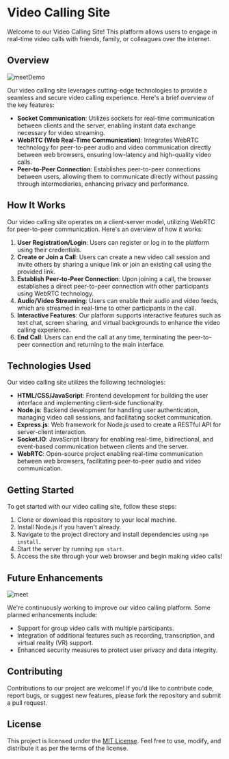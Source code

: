 # Video Calling Site

Welcome to our Video Calling Site! This platform allows users to engage in real-time video calls with friends, family, or colleagues over the internet.

## Overview

![meetDemo](https://github.com/massifcoder/kinjoMeet/assets/81623465/5d3c9ee4-e487-4771-becd-bb19ecdfb8b6)

Our video calling site leverages cutting-edge technologies to provide a seamless and secure video calling experience. Here's a brief overview of the key features:

- **Socket Communication**: Utilizes sockets for real-time communication between clients and the server, enabling instant data exchange necessary for video streaming.
- **WebRTC (Web Real-Time Communication)**: Integrates WebRTC technology for peer-to-peer audio and video communication directly between web browsers, ensuring low-latency and high-quality video calls.
- **Peer-to-Peer Connection**: Establishes peer-to-peer connections between users, allowing them to communicate directly without passing through intermediaries, enhancing privacy and performance.

## How It Works

Our video calling site operates on a client-server model, utilizing WebRTC for peer-to-peer communication. Here's an overview of how it works:

1. **User Registration/Login**: Users can register or log in to the platform using their credentials.
2. **Create or Join a Call**: Users can create a new video call session and invite others by sharing a unique link or join an existing call using the provided link.
3. **Establish Peer-to-Peer Connection**: Upon joining a call, the browser establishes a direct peer-to-peer connection with other participants using WebRTC technology.
4. **Audio/Video Streaming**: Users can enable their audio and video feeds, which are streamed in real-time to other participants in the call.
5. **Interactive Features**: Our platform supports interactive features such as text chat, screen sharing, and virtual backgrounds to enhance the video calling experience.
6. **End Call**: Users can end the call at any time, terminating the peer-to-peer connection and returning to the main interface.

## Technologies Used

Our video calling site utilizes the following technologies:

- **HTML/CSS/JavaScript**: Frontend development for building the user interface and implementing client-side functionality.
- **Node.js**: Backend development for handling user authentication, managing video call sessions, and facilitating socket communication.
- **Express.js**: Web framework for Node.js used to create a RESTful API for server-client interaction.
- **Socket.IO**: JavaScript library for enabling real-time, bidirectional, and event-based communication between clients and the server.
- **WebRTC**: Open-source project enabling real-time communication between web browsers, facilitating peer-to-peer audio and video communication.

## Getting Started

To get started with our video calling site, follow these steps:

1. Clone or download this repository to your local machine.
2. Install Node.js if you haven't already.
3. Navigate to the project directory and install dependencies using `npm install`.
4. Start the server by running `npm start`.
5. Access the site through your web browser and begin making video calls!

## Future Enhancements

![meet](https://github.com/massifcoder/kinjoMeet/assets/81623465/be5c12fb-4b33-432e-b48b-1fe3d3d2f2fe)

We're continuously working to improve our video calling platform. Some planned enhancements include:

- Support for group video calls with multiple participants.
- Integration of additional features such as recording, transcription, and virtual reality (VR) support.
- Enhanced security measures to protect user privacy and data integrity.

## Contributing

Contributions to our project are welcome! If you'd like to contribute code, report bugs, or suggest new features, please fork the repository and submit a pull request.

## License

This project is licensed under the [MIT License](LICENSE). Feel free to use, modify, and distribute it as per the terms of the license.
